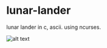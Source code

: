 # lunar-lander
 lunar lander in c, ascii. using ncurses.
 
 ![alt text](https://i.imgur.com/naKUsvE.png)
